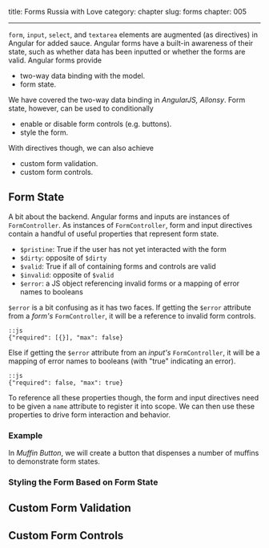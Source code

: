 title: Forms Russia with Love
category: chapter
slug: forms
chapter: 005

---

```form```, ```input```, ```select```, and ```textarea``` elements are
augmented (as directives) in Angular for added sauce. Angular forms have a
built-in awareness of their state, such as whether data has been inputted or
whether the forms are valid. Angular forms provide

- two-way data binding with the model.
- form state.

We have covered the two-way data binding in *AngularJS, Allonsy*. Form state,
however, can be used to conditionally

- enable or disable form controls (e.g. buttons).
- style the form.

With directives though, we can also achieve

- custom form validation.
- custom form controls.

## Form State

A bit about the backend. Angular forms and inputs are instances of
```FormController```. As instances of ```FormController```, form and input
directives contain a handful of useful properties that represent form state.

- ```$pristine```: True if the user has not yet interacted with the form
- ```$dirty```: opposite of ```$dirty```
- ```$valid```: True if all of containing forms and controls are valid
- ```$invalid```: opposite of ```$valid```
- ```$error```: a JS object referencing invalid forms or a mapping of error
  names to booleans

```$error``` is a bit confusing as it has two faces. If getting the ```$error```
attribute from a *form's* ```FormController```, it will be a reference to invalid
form controls.

    ::js
    {"required": [{}], "max": false}

Else if getting the ```$error``` attribute from an *input's*
```FormController```, it will be a mapping of error names to booleans (with
"true" indicating an error).


    ::js
    {"required": false, "max": true}

To reference all these properties though, the form and input directives need to
be given a ```name``` attribute to register it into scope. We can then use
these properties to drive form interaction and behavior.

### Example

In *Muffin Button*, we will create a button that dispenses a number of muffins
to demonstrate form states.

### Styling the Form Based on Form State

## Custom Form Validation

## Custom Form Controls
